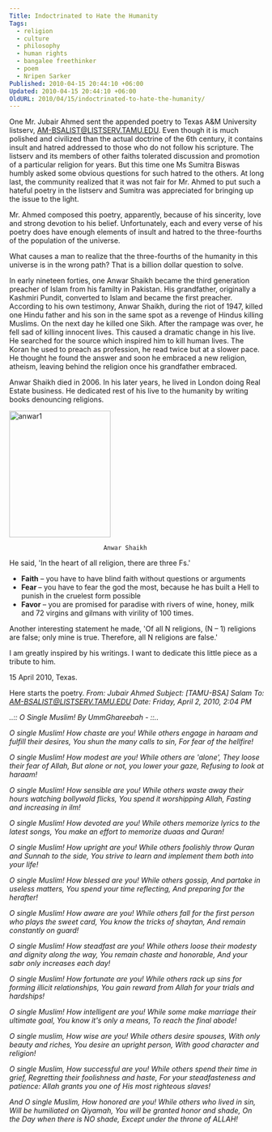 ```yaml
---
Title: Indoctrinated to Hate the Humanity
Tags:
  - religion
  - culture
  - philosophy
  - human rights
  - bangalee freethinker
  - poem
  - Nripen Sarker
Published: 2010-04-15 20:44:10 +06:00
Updated: 2010-04-15 20:44:10 +06:00
OldURL: 2010/04/15/indoctrinated-to-hate-the-humanity/
---
```




One Mr. Jubair Ahmed sent the appended poetry to Texas A&amp;M University listserv, AM-BSALIST@LISTSERV.TAMU.EDU.   Even though it is much polished and civilized than the actual doctrine of the 6th century, it contains insult and hatred addressed to those who do not follow his scripture. The listserv and its members of other faiths tolerated discussion and promotion of a particular religion for years. But this time one Ms Sumitra Biswas humbly asked some obvious questions for such hatred to the others. At long last, the community realized that it was not fair for Mr. Ahmed to put such a hateful poetry in the listserv and Sumitra was appreciated for bringing up the issue to the light.
 
Mr. Ahmed composed this poetry, apparently, because of his sincerity, love and strong devotion to his belief. Unfortunately, each and every verse of his poetry does have enough elements of insult and hatred to the three-fourths of the population of the universe. 
 
What causes a man to realize that the three-fourths of the humanity in this universe is in the wrong path? That is a billion dollar question to solve. 

In early nineteen forties, one Anwar Shaikh became the third generation preacher of Islam from his familty in Pakistan. His grandfather, originally a Kashmiri Pundit, converted to Islam and became the first preacher. According to his own testimony, Anwar Shaikh, during the riot of 1947, killed one Hindu father and his son in the same spot as a revenge of Hindus killing Muslims. On the next day he killed one Sikh. After the rampage was over, he fell sad of killing innocent lives. This caused a dramatic change in his live. He searched for the source which inspired him to kill human lives. The Koran he used to preach as profession, he read twice but  at a slower pace. He thought he found the answer and soon he embraced a new religion, atheism, leaving behind the religion once his grandfather embraced.

Anwar Shaikh died in 2006. In his later years, he lived in London doing Real Estate business. He dedicated rest of his live to the humanity by writing books denouncing religions. 

<img src="https://enblog.muktomona.com/wp-content/uploads/2010/04/anwar1.jpg" alt="anwar1" width="200" height="250" class="aligncenter size-full wp-image-838" />
 
                              Anwar Shaikh


He said, 'In the heart of all religion, there are three Fs.'
      <ul> <li>  <strong>Faith</strong> – you have to have blind faith without questions or arguments </li>
       <li> <strong>Fear </strong>– you have to fear the god the most, because he has built a Hell to punish in the cruelest form possible </li>
      <li>  <strong>Favor</strong> – you are promised for paradise with rivers of wine, honey, milk and 72 virgins and gilmans with virility of 100 times.  </li> </ul>

Another interesting statement he made, 'Of all N religions, (N – 1) religions are false; only mine is true. Therefore, all N religions are false.' 

I am greatly inspired by his writings. I want to dedicate this little piece as a  tribute to him.

15 April 2010, Texas.

 
Here starts the poetry. 
<em>From: Jubair Ahmed 
Subject: [TAMU-BSA] Salam
To: AM-BSALIST@LISTSERV.TAMU.EDU
Date: Friday, April 2, 2010, 2:04 PM


..:: O Single Muslim! By UmmGhareebah - ::..

O single Muslim!
How chaste are you!
While others engage in haraam and fulfill their desires,
You shun the many calls to sin,
For fear of the hellfire!

O single Muslim!
How modest are you!
While others are 'alone',
They loose their fear of Allah,
But alone or not, you lower your gaze,
Refusing to look at haraam!

O single Muslim!
How sensible are you!
While others waste away their hours watching bollywold flicks,
You spend it worshipping Allah,
Fasting and increasing in ilm!

O single Muslim!
How devoted are you!
While others memorize lyrics to the latest songs,
You make an effort to memorize duaas and Quran!

O single Muslim!
How upright are you!
While others foolishly throw Quran and Sunnah to the side,
You strive to learn and implement them both into your life!

O single Muslim!
How blessed are you!
While others gossip,
And partake in useless matters,
You spend your time reflecting,
And preparing for the herafter!

O single Muslim!
How aware are you!
While others fall for the first person who plays the sweet card,
You know the tricks of shaytan,
And remain constantly on guard!

O single Muslim!
How steadfast are you!
While others loose their modesty and dignity along the way,
You remain chaste and honorable, 
And your sabr only increases each day!

O single Muslim!
How fortunate are you!
While others rack up sins for forming illicit relationships,
You gain reward from Allah for your trials and hardships!

O single Muslim!
How intelligent are you!
While some make marriage their ultimate goal,
You know it's only a means,
To reach the final abode!

O single muslim,
How wise are you!
While others desire spouses,
With only beauty and riches,
You desire an upright person,
With good character and religion!

O single Muslim,
How successful are you!
While others spend their time in grief,
Regretting their foolishness and haste,
For your steadfasteness and patience:
Allah grants you one of His most righteous slaves!

And O single Muslim,
How honored are you!
While others who lived in sin,
Will be humiliated on Qiyamah,
You will be granted honor and shade,
On the Day when there is NO shade,
Except under the throne of ALLAH!

</em>


